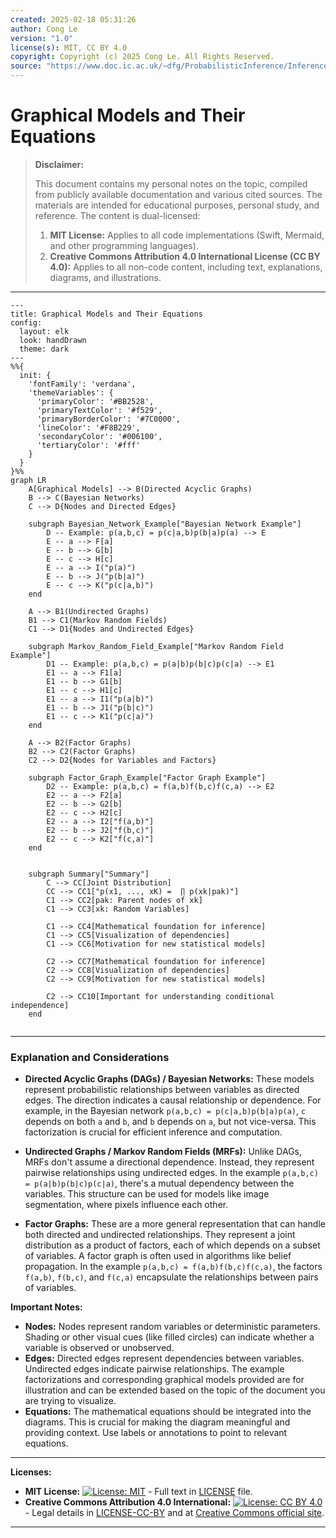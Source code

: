```yaml
---
created: 2025-02-18 05:31:26
author: Cong Le
version: "1.0"
license(s): MIT, CC BY 4.0
copyright: Copyright (c) 2025 Cong Le. All Rights Reserved.
source: "https://www.doc.ic.ac.uk/~dfg/ProbabilisticInference/InferenceAndMachineLearningNotes.pdf"
---
```




# Graphical Models and Their Equations
> **Disclaimer:**
>
> This document contains my personal notes on the topic,
> compiled from publicly available documentation and various cited sources.
> The materials are intended for educational purposes, personal study, and reference.
> The content is dual-licensed:
> 1. **MIT License:** Applies to all code implementations (Swift, Mermaid, and other programming languages).
> 2. **Creative Commons Attribution 4.0 International License (CC BY 4.0):** Applies to all non-code content, including text, explanations, diagrams, and illustrations.
---



```mermaid
---
title: Graphical Models and Their Equations
config:
  layout: elk
  look: handDrawn
  theme: dark
---
%%{
  init: {
    'fontFamily': 'verdana',
    'themeVariables': {
      'primaryColor': '#BB2528',
      'primaryTextColor': '#f529',
      'primaryBorderColor': '#7C0000',
      'lineColor': '#F8B229',
      'secondaryColor': '#006100',
      'tertiaryColor': '#fff'
    }
  }
}%%
graph LR
    A[Graphical Models] --> B(Directed Acyclic Graphs)
    B --> C(Bayesian Networks)
    C --> D{Nodes and Directed Edges}
    
    subgraph Bayesian_Network_Example["Bayesian Network Example"]
        D -- Example: p(a,b,c) = p(c|a,b)p(b|a)p(a) --> E
        E -- a --> F[a]
        E -- b --> G[b]
        E -- c --> H[c]
        E -- a --> I("p(a)")
        E -- b --> J("p(b|a)")
        E -- c --> K("p(c|a,b)")
    end

    A --> B1(Undirected Graphs)
    B1 --> C1(Markov Random Fields)
    C1 --> D1{Nodes and Undirected Edges}
    
    subgraph Markov_Random_Field_Example["Markov Random Field Example"]
        D1 -- Example: p(a,b,c) = p(a|b)p(b|c)p(c|a) --> E1
        E1 -- a --> F1[a]
        E1 -- b --> G1[b]
        E1 -- c --> H1[c]
        E1 -- a --> I1("p(a|b)")
        E1 -- b --> J1("p(b|c)")
        E1 -- c --> K1("p(c|a)")
    end
    
    A --> B2(Factor Graphs)
    B2 --> C2(Factor Graphs)
    C2 --> D2{Nodes for Variables and Factors}

    subgraph Factor_Graph_Example["Factor Graph Example"]
        D2 -- Example: p(a,b,c) = f(a,b)f(b,c)f(c,a) --> E2
        E2 -- a --> F2[a]
        E2 -- b --> G2[b]
        E2 -- c --> H2[c]
        E2 -- a --> I2["f(a,b)"]
        E2 -- b --> J2["f(b,c)"]
        E2 -- c --> K2["f(c,a)"]
    end

    
    subgraph Summary["Summary"]
        C --> CC[Joint Distribution]
        CC --> CC1["p(x1, ..., xK) =  ∏ p(xk|pak)"]
        C1 --> CC2[pak: Parent nodes of xk]
        C1 --> CC3[xk: Random Variables]

        C1 --> CC4[Mathematical foundation for inference]
        C1 --> CC5[Visualization of dependencies]
        C1 --> CC6[Motivation for new statistical models]
    
        C2 --> CC7[Mathematical foundation for inference]
        C2 --> CC8[Visualization of dependencies]
        C2 --> CC9[Motivation for new statistical models]

        C2 --> CC10[Important for understanding conditional independence]
    end
  

```


---


### Explanation and Considerations

* **Directed Acyclic Graphs (DAGs) / Bayesian Networks:** These models represent probabilistic relationships between variables as directed edges.  The direction indicates a causal relationship or dependence.  For example, in the Bayesian network `p(a,b,c) = p(c|a,b)p(b|a)p(a)`, `c` depends on both `a` and `b`, and `b` depends on `a`, but not vice-versa.  This factorization is crucial for efficient inference and computation.

* **Undirected Graphs / Markov Random Fields (MRFs):**  Unlike DAGs, MRFs don't assume a directional dependence.  Instead, they represent pairwise relationships using undirected edges.  In the example `p(a,b,c) = p(a|b)p(b|c)p(c|a)`, there's a mutual dependency between the variables. This structure can be used for models like image segmentation, where pixels influence each other.

* **Factor Graphs:** These are a more general representation that can handle both directed and undirected relationships. They represent a joint distribution as a product of factors, each of which depends on a subset of variables.  A factor graph is often used in algorithms like belief propagation. In the example `p(a,b,c) = f(a,b)f(b,c)f(c,a)`, the factors `f(a,b)`, `f(b,c)`, and `f(c,a)` encapsulate the relationships between pairs of variables.


**Important Notes:**

* **Nodes:** Nodes represent random variables or deterministic parameters.  Shading or other visual cues (like filled circles) can indicate whether a variable is observed or unobserved.
* **Edges:** Directed edges represent dependencies between variables.  Undirected edges indicate pairwise relationships.  The example factorizations and corresponding graphical models provided are for illustration and can be extended based on the topic of the document you are trying to visualize.
* **Equations:**  The mathematical equations should be integrated into the diagrams. This is crucial for making the diagram meaningful and providing context.  Use labels or annotations to point to relevant equations.




---
**Licenses:**

- **MIT License:**  [![License: MIT](https://img.shields.io/badge/License-MIT-yellow.svg)](LICENSE) - Full text in [LICENSE](LICENSE) file.
- **Creative Commons Attribution 4.0 International:** [![License: CC BY 4.0](https://licensebuttons.net/l/by/4.0/88x31.png)](LICENSE-CC-BY) - Legal details in [LICENSE-CC-BY](LICENSE-CC-BY) and at [Creative Commons official site](http://creativecommons.org/licenses/by/4.0/).

---
